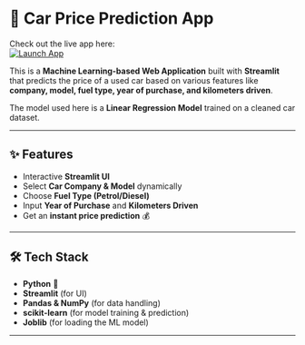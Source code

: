 # 🚗 Car Price Prediction App  

Check out the live app here:  
[![Launch App](https://img.shields.io/badge/Launch-App-blue?style=for-the-badge&logo=streamlit)](https://car-price-predictor-ggukny5bcugkfe27rp9ezx.streamlit.app/)

This is a **Machine Learning-based Web Application** built with **Streamlit** that predicts the price of a used car based on various features like **company, model, fuel type, year of purchase, and kilometers driven**.  

The model used here is a **Linear Regression Model** trained on a cleaned car dataset.  

---

## ✨ Features  
- Interactive **Streamlit UI**  
- Select **Car Company & Model** dynamically  
- Choose **Fuel Type (Petrol/Diesel)**  
- Input **Year of Purchase** and **Kilometers Driven**  
- Get an **instant price prediction** 💰  

---

## 🛠️ Tech Stack  
- **Python** 🐍  
- **Streamlit** (for UI)  
- **Pandas & NumPy** (for data handling)  
- **scikit-learn** (for model training & prediction)  
- **Joblib** (for loading the ML model)  

---

